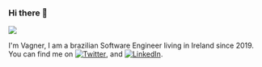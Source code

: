 ### Hi there 👋

<img src="https://i.imgur.com/QX755FN.jpg">

I'm Vagner, I am a brazilian Software Engineer living in Ireland since 2019. You can find me on [![Twitter][1.0]][1],  and [![LinkedIn][2.0]][2].



[1.0]: https://icons.iconarchive.com/icons/ampeross/smooth/24/Twitter-icon.png

[1]: https://twitter.com/darkshinobin7

[2.0]: https://icons.iconarchive.com/icons/limav/flat-gradient-social/24/Linkedin-icon.png

[2]: https://www.linkedin.com/in/vagneramorim100/
